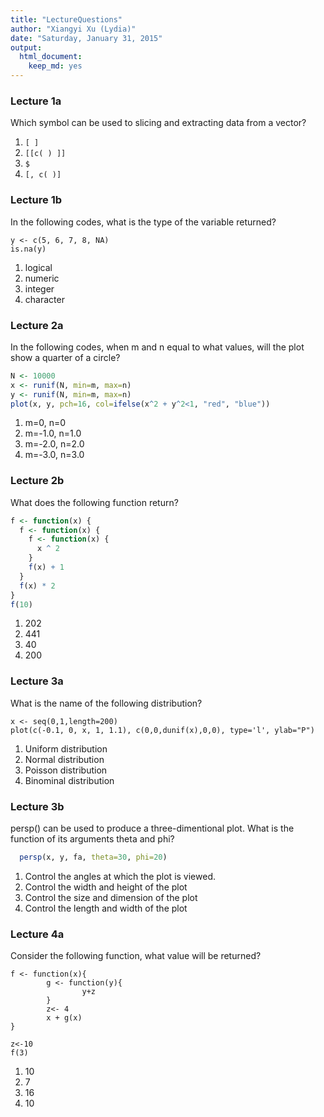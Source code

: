 ```yaml
---
title: "LectureQuestions"
author: "Xiangyi Xu (Lydia)"
date: "Saturday, January 31, 2015"
output:
  html_document:
    keep_md: yes
---
```



### Lecture 1a

Which symbol can be used to slicing and extracting data from a vector?

1. `[ ]`
2. `[[c( ) ]]`
3. `$`
4. `[, c( )]`

### Lecture 1b

In the following codes, what is the type of the variable returned?
```
y <- c(5, 6, 7, 8, NA)
is.na(y)
```

1. logical
2. numeric
3. integer
4. character

### Lecture 2a

In the following codes, when m and n equal to what values, will the plot show a quarter of a circle?
```r
N <- 10000
x <- runif(N, min=m, max=n)
y <- runif(N, min=m, max=n)
plot(x, y, pch=16, col=ifelse(x^2 + y^2<1, "red", "blue"))
```

1. m=0,    n=0
2. m=-1.0, n=1.0
3. m=-2.0, n=2.0
4. m=-3.0, n=3.0


### Lecture 2b

What does the following function return?

```r
f <- function(x) {
  f <- function(x) {
    f <- function(x) {
      x ^ 2
    }
    f(x) + 1
  }
  f(x) * 2
}
f(10)
```
1. 202
2. 441
3. 40
4. 200


### Lecture 3a

What is the name of the following distribution? 

```{r uniform_distribution, echo=FALSE}
x <- seq(0,1,length=200)
plot(c(-0.1, 0, x, 1, 1.1), c(0,0,dunif(x),0,0), type='l', ylab="P")
```
1. Uniform distribution
2. Normal distribution
3. Poisson distribution
4. Binominal distribution


### Lecture 3b

persp() can be used to produce a three-dimentional plot. What is the function of its arguments theta and phi?

```r
  persp(x, y, fa, theta=30, phi=20)
```
1. Control the angles at which the plot is viewed. 
2. Control the width and height of the plot
3. Control the size and dimension of the plot
4. Control the length and width of the plot


### Lecture 4a

Consider the following function, what value will be returned?

```{r function environment}
f <- function(x){
        g <- function(y){
                y+z
        }
        z<- 4
        x + g(x)
}

z<-10
f(3)
```
1. 10 			
2. 7 			
3. 16 	
4. 10 
